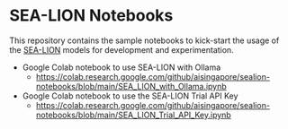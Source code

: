 # SEA-LION Notebooks

This repository contains the sample notebooks to kick-start the usage of the [SEA-LION](https://sea-lion.ai/) models for development and experimentation.

- Google Colab notebook to use SEA-LION with Ollama
  - https://colab.research.google.com/github/aisingapore/sealion-notebooks/blob/main/SEA_LION_with_Ollama.ipynb
- Google Colab notebook to use the SEA-LION Trial API Key
  - https://colab.research.google.com/github/aisingapore/sealion-notebooks/blob/main/SEA_LION_Trial_API_Key.ipynb